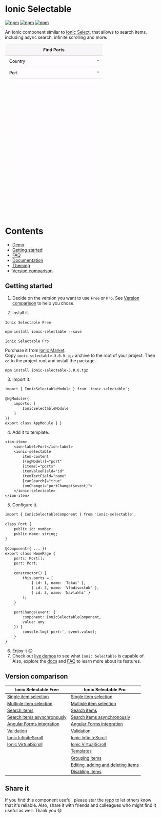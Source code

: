 [npm-url]: https://npmjs.org/package/ionic-selectable
[npm-image]: https://img.shields.io/npm/v/ionic-select-searchable.svg
[dm-image]: https://img.shields.io/npm/dm/ionic-select-searchable.svg
[dt-image]: https://img.shields.io/npm/dt/ionic-select-searchable.svg

# Ionic Selectable
[![npm][npm-image]][npm-url]
[![npm][dt-image]][npm-url]
[![npm][dm-image]][npm-url]

An Ionic component similar to [Ionic Select](https://ionicframework.com/docs/api/components/select/Select/), that allows to search items, including async search, infinite scrolling and more.

![iOS Demo](images/demo.gif)

# Contents
* [Demo](https://stackblitz.com/edit/ionic-selectable-basic?file=pages/home/home.html)
* [Getting started](#getting-started)
* [FAQ](../../wiki/FAQ)
* [Documentation](../../wiki/Documentation)
* [Theming](../../wiki/Theming)
* [Version comparison](#version-comparison)

## Getting started

1. Decide on the version you want to use `Free` or `Pro`. See [Version comparison](#version-comparison) to help you chose.

2. Install it.  

`Ionic Selectable Free`  
```
npm install ionic-selectable --save
```

`Ionic Selectable Pro`  

Purchase it from [Ionic Market](https://market.ionicframework.com/plugins/ionic-selectable-pro).  
Copy `ionic-selectable-3.0.0.tgz` archive to the root of your project. Then `cd` to the project root and install the package.

```
npm install ionic-selectable-3.0.0.tgz
```

3. Import it.
```
import { IonicSelectableModule } from 'ionic-selectable';

@NgModule({
    imports: [
        IonicSelectableModule
    ]
})
export class AppModule { }

```

4. Add it to template.
```
<ion-item>
    <ion-label>Port</ion-label>
    <ionic-selectable
        item-content
        [(ngModel)]="port"
        [items]="ports"
        itemValueField="id"
        itemTextField="name"
        [canSearch]="true"
        (onChange)="portChange($event)">
    </ionic-selectable>
</ion-item>
```

5. Configure it.
```
import { IonicSelectableComponent } from 'ionic-selectable';

class Port {
    public id: number;
    public name: string;
}

@Component({ ... })
export class HomePage {
    ports: Port[];
    port: Port;

    constructor() {
        this.ports = [
            { id: 1, name: 'Tokai' },
            { id: 2, name: 'Vladivostok' },
            { id: 3, name: 'Navlakhi' }
        ];
    }

    portChange(event: {
        component: IonicSelectableComponent,
        value: any 
    }) {
        console.log('port:', event.value);
    }
}
```

6. Enjoy it 😉
7. Check out [live demos](https://ionic-selectable.herokuapp.com) to see what `Ionic Selectable` is capable of.  
Also, explore the [docs](../../wiki/Documentation) and [FAQ](../../wiki/FAQ) to learn more about its features.

## Version comparison

| Ionic Selectable Free  | Ionic Selectable Pro |
| - | - |
| [Single item selection](https://stackblitz.com/edit/ionic-selectable-basic?file=pages/home/home.html) | [Single item selection](https://stackblitz.com/edit/ionic-selectable-basic?file=pages/home/home.html) |
| [Multiple item selection](../../wiki/Documentation#ismultiple) | [Multiple item selection](../../wiki/Documentation#ismultiple) |
| [Search items](https://stackblitz.com/edit/ionic-selectable-basic?file=pages/home/home.html) | [Search items](https://stackblitz.com/edit/ionic-selectable-basic?file=pages/home/home.html) |
| [Search items asynchronously](https://stackblitz.com/edit/ionic-selectable-on-search?file=pages/home/home.html) | [Search items asynchronously](https://stackblitz.com/edit/ionic-selectable-on-search?file=pages/home/home.html) |
| [Angular Forms integration](https://stackblitz.com/edit/ionic-selectable-form-control?file=pages/home/home.html) | [Angular Forms integration](https://stackblitz.com/edit/ionic-selectable-form-control?file=pages/home/home.html) |
| [Validation](../../wiki/Documentation#validation) | [Validation](../../wiki/Documentation#validation) |
| [Ionic InfiniteScroll](https://stackblitz.com/edit/ionic-selectable-infinite-scroll?file=pages/home/home.html) | [Ionic InfiniteScroll](https://stackblitz.com/edit/ionic-selectable-infinite-scroll?file=pages/home/home.html) |
| [Ionic VirtualScroll](https://stackblitz.com/edit/ionic-selectable-virtual-scroll?file=pages/home/home.html) | [Ionic VirtualScroll](https://stackblitz.com/edit/ionic-selectable-virtual-scroll?file=pages/home/home.html) |
|  | [Templates](../../wiki/Documentation#templates) |
|  | [Grouping items](../..//wiki/Documentation#grouping) |
|  | [Editing, adding and deleting items](../../wiki/Documentation#editing) |
|  | [Disabling items](../../wiki/Documentation#disableditems) |

## Share it
If you find this component useful, please star the [repo](https://github.com/eakoriakin/ionic-selectable) to let others know that it's reliable. Also, share it with friends and colleagues who might find it useful as well. Thank you 😄
